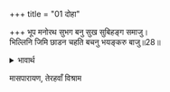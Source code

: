 +++
title = "01 दोहा"

+++
भूप मनोरथ सुभग बनु सुख सुबिहङ्ग समाजु।  
भिल्लिनि जिमि छाडन चहति बचनु भयङ्करु बाजु॥28॥  

<details><summary>भावार्थ</summary>

राजा का मनोरथ सुन्दर वन है, सुख सुन्दर पक्षियों का समुदाय है। उस पर भीलनी की तरह कैकेयी अपना वचन रूपी भयङ्कर बाज छोडना चाहती है॥28॥  
</details>


मासपारायण, तेरहवाँ विश्राम  


